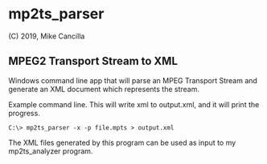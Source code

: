 # mp2ts_parser

(C) 2019, Mike Cancilla


MPEG2 Transport Stream to XML
-----------------------------

Windows command line app that will parse an MPEG Transport Stream and generate an XML document which represents the stream.

Example command line.  This will write xml to output.xml, and it will print the progress.

    C:\> mp2ts_parser -x -p file.mpts > output.xml

The XML files generated by this program can be used as input to my mp2ts_analyzer program.
